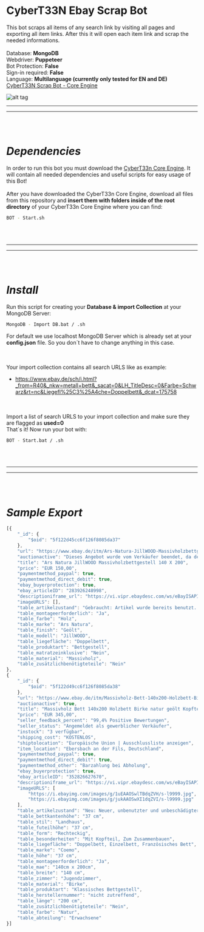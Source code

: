 # CyberT33N Ebay Scrap Bot
This bot scraps all items of any search link by visiting all pages and exporting all item links. After this it will open each item link and scrap the needed informations. 
<br />
<br />
Database: **MongoDB**
<br />
Webdriver: **Puppeteer**
<br />
Bot Protection: **False**
<br />
Sign-in required: **False**
<br />
Language: **Multilanguage (currently only tested for EN and DE)**
<br />
[CyberT33N Scrap Bot - Core Engine](https://github.com/CyberT33N/scrapcore-mongodb-puppeteer)


![alt tag](https://i.imgur.com/DBs8Y1o.jpg)

 _____________________________________________________
 _____________________________________________________


<br />
<br />

# *Dependencies*

In order to run this bot you must download the [CyberT33n Core Engine](https://github.com/CyberT33N/scrapcore-mongodb-puppeteer). It will contain all needed dependencies and useful scripts for easy usage of this Bot!
<br />
<br />
After you have downloaded the CyberT33n Core Engine, download all files from this repository and **insert them with folders inside of the root directory** of your CyberT33n Core Engine where you can find:
```bash
BOT - Start.sh
```

<br />
<br />


 _____________________________________________________
 _____________________________________________________


<br />
<br />


# *Install*
Run this script for creating your **Database & import Collection** at your MongoDB Server:
```bash
MongoDB - Import DB.bat / .sh
```

For default we use localhost MongoDB Server which is already set at your **config.json** file. So you don´t have to change anything in this case.


<br /><br />Your import collection contains all search URLS like as example:<br />
- https://www.ebay.de/sch/i.html?_from=R40&_nkw=metall+bett&_sacat=0&LH_TitleDesc=0&Farbe=Schwarz&rt=nc&Liegefl%25C3%25A4che=Doppelbett&_dcat=175758


<br /><br />Import a list of search URLS to your import collection and make sure they are flagged as **used=0**
<br />That´s it! Now run your bot with:
```bash
BOT - Start.bat / .sh
```

<br />
<br />


 _____________________________________________________
 _____________________________________________________


<br />
<br />

# *Sample Export*
```javascript
[{
	"_id": {
		"$oid": "5f122d45cc6f126f8085da37"
	},
	"url": "https://www.ebay.de/itm/Ars-Natura-JillWOOD-Massivholzbettgestell-140-X-200/283926248998?hash=item421b52be26%3Ag%3AjdEAAOSwG9Ze9EyC&LH_ItemCondition=3000%7C1000",
	"auctionactive": "Dieses Angebot wurde vom Verkäufer beendet, da der Artikel nicht mehr verfügbar ist.",
	"title": "Ars Natura JillWOOD Massivholzbettgestell 140 X 200",
	"price": "EUR 150,00",
	"paymentmethod_paypal": true,
	"paymentmethod_direct_debit": true,
	"ebay_buyerprotection": true,
	"ebay_articleID": "283926248998",
	"descriptioniframe_url": "https://vi.vipr.ebaydesc.com/ws/eBayISAPI.dll?ViewItemDescV4&item=283926248998&t=0&category=175758&seller=zibbeli&excSoj=1&excTrk=1&lsite=77&ittenable=false&domain=ebay.de&descgauge=1&cspheader=1&oneClk=2&secureDesc=1",
	"imageURLS": [],
	"table_artikelzustand": "Gebraucht: Artikel wurde bereits benutzt. Ein Artikel mit Abnutzungsspuren, aber in gutem Zustand und vollkommen funktionsfähig. Bei dem Artikel handelt es sich unter Umständen um ein Vorführmodell oder um einen Artikel, der an den Verkäufer nach Gebrauch zurückgegeben wurde. Weitere Einzelheiten, z. B. genaue Beschreibung etwaiger Fehler oder Mängel im Angebot des Verkäufers. Alle Zustandsdefinitionen aufrufen– wird in neuem Fenster oder Tab geöffnet ... Mehr zum Thema Zustand",
	"table_montageerforderlich": "Ja",
	"table_farbe": "Holz",
	"table_marke": "Ars Natura",
	"table_finish": "Geölt",
	"table_modell": "JillWOOD",
	"table_liegefläche": "Doppelbett",
	"table_produktart": "Bettgestell",
	"table_matratzeinklusive": "Nein",
	"table_material": "Massivholz",
	"table_zusätzlichbenötigteteile": "Nein"
},
{
	"_id": {
		"$oid": "5f122d49cc6f126f8085da38"
	},
	"url": "https://www.ebay.de/itm/Massivholz-Bett-140x200-Holzbett-Birke-natur-geolt-Kopfteil-Einzelbett-Gestell/352826627670",
	"auctionactive": true,
	"title": "Massivholz Bett 140x200 Holzbett Birke natur geölt Kopfteil Einzelbett Gestell",
	"price": "EUR 345,00",
	"seller_feedback_percent": "99,4% Positive Bewertungen",
	"seller_status": "Angemeldet als gewerblicher Verkäufer",
	"instock": "3 verfügbar",
	"shipping_cost": "KOSTENLOS",
	"shiptolocation": "Europäische Union | Ausschlussliste anzeigen",
	"item_location": "Ebersbach an der Fils, Deutschland",
	"paymentmethod_paypal": true,
	"paymentmethod_direct_debit": true,
	"paymentmethod_other": "Barzahlung bei Abholung",
	"ebay_buyerprotection": true,
	"ebay_articleID": "352826627670",
	"descriptioniframe_url": "https://vi.vipr.ebaydesc.com/ws/eBayISAPI.dll?ViewItemDescV4&item=352826627670&t=1584005013000&tid=7710&category=175758&seller=coemico&excSoj=1&excTrk=1&lsite=77&ittenable=false&domain=ebay.de&descgauge=1&cspheader=1&oneClk=2&secureDesc=1",
	"imageURLS": [
		"https://i.ebayimg.com/images/g/1uEAAOSwlTBdqZVH/s-l9999.jpg",
		"https://i.ebayimg.com/images/g/jukAAOSwXI1dqZVI/s-l9999.jpg"
	],
	"table_artikelzustand": "Neu: Neuer, unbenutzter und unbeschädigter Artikel in nicht geöffneter Originalverpackung (soweit eine Verpackung vorhanden ist). Die Verpackung sollte der im Einzelhandel entsprechen. Ausnahme: Der Artikel war ursprünglich in einer Nichteinzelhandelsverpackung verpackt, z. B. unbedruckter Karton oder Plastikhülle. Weitere Einzelheiten im Angebot des Verkäufers. Alle Zustandsdefinitionen aufrufen– wird in neuem Fenster oder Tab geöffnet ... Mehr zum Thema Zustand",
	"table_bettkantenhöhe": "37 cm",
	"table_stil": "Landhaus",
	"table_futeilhöhe": "37 cm",
	"table_form": "Rechteckig",
	"table_besonderheiten": "Mit Kopfteil, Zum Zusammenbauen",
	"table_liegefläche": "Doppelbett, Einzelbett, Französisches Bett",
	"table_marke": "Coemo",
	"table_höhe": "37 cm",
	"table_montageerforderlich": "Ja",
	"table_mae": "140cm x 200cm",
	"table_breite": "140 cm",
	"table_zimmer": "Jugendzimmer",
	"table_material": "Birke",
	"table_produktart": "Klassisches Bettgestell",
	"table_herstellernummer": "nicht zutreffend",
	"table_länge": "200 cm",
	"table_zusätzlichbenötigteteile": "Nein",
	"table_farbe": "Natur",
	"table_abteilung": "Erwachsene"
}]
```
